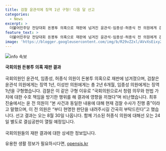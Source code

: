 ```yaml
---
title: 검찰 윤관석에 징역 1년 구형! 다음 달 선고
categories:
  - News
excerpt: >
  더불어민주당 전당대회 돈봉투 의혹으로 재판에 넘겨진 윤관석·임종성·허종식 전 의원에게 검찰이 각각 징역형을 구형했습니다. 윤 전 의원에게는 징역 1년, 이 전 의원에게는 2년 6개월, 임 전 의원에게는 1년을 구형했는데, 이는 국회의원으로서의 의무와 헌법가치를 방기한 행위를 이유로 합니다. 윤 전 의원은 적극적인 반성과 현재 수사 중인 사안에 대해 변호인 의견서로 설명할 것을 약속하였고, 이 전 의원은 후원금을 통한 비법적 활동에 대해 반성했다고 합니다. 선고 결과는 8월 30일 예정되어 있습니다.
feature_text: >
  더불어민주당 전당대회 돈봉투 의혹으로 재판에 넘겨진 윤관석·임종성·허종식 전 의원에게 검찰이 각각 징역형을 구형했습니다. 윤 전 의원에게는 징역 1년, 이 전 의원에게는 2년 6개월, 임 전 의원에게는 1년을 구형했는데, 이는 국회의원으로서의 의무와 헌법가치를 방기한 행위를 이유로 합니다. 윤 전 의원은 적극적인 반성과 현재 수사 중인 사안에 대해 변호인 의견서로 설명할 것을 약속하였고, 이 전 의원은 후원금을 통한 비법적 활동에 대해 반성했다고 합니다. 선고 결과는 8월 30일 예정되어 있습니다.
image: 'https://blogger.googleusercontent.com/img/b/R29vZ2xl/AVvXsEixyZcFfHzMRdzZMjFBmAUKJYCLCGyLL1o632UiGVXcaFdKo_bkvkuCioo0uUKlGfBVcT3P84aROyZIXSBEx3Aw5nCQ3pTgDom1WDC4m8eifvWiAmWEEVb4x6G_l8C0QH225ldMjyaFvpxGEBGNO37VmDTDMHGhJPq73UglMfDca1-0aw/s1600/blogspot.png'
---
```


<p><img src="https://blogger.googleusercontent.com/img/b/R29vZ2xl/AVvXsEixyZcFfHzMRdzZMjFBmAUKJYCLCGyLL1o632UiGVXcaFdKo_bkvkuCioo0uUKlGfBVcT3P84aROyZIXSBEx3Aw5nCQ3pTgDom1WDC4m8eifvWiAmWEEVb4x6G_l8C0QH225ldMjyaFvpxGEBGNO37VmDTDMHGhJPq73UglMfDca1-0aw/s1600/blogspot.png" alt="info 속보" /></p>

<p><strong data-ke-size="size26">국회의원 돈봉투 의혹 재판 결과</strong>
<br>
<br>
국회의원인 윤관석, 임종성, 허종식 의원이 돈봉투 의혹으로 재판에 넘겨졌으며, 검찰은 윤관석 의원에게는 징역 1년, 이성만 의원에게는 총 2년 6개월, 임종성 의원에게는 징역 1년을 구형했습니다. 검찰은 이 같은 구형 이유로 “국회의원으로서 청렴 의무와 헌법 가치에 대한 수호 책임을 방기한 행위를 해 결과에 영향을 끼쳤다”며 비난했습니다. 최후 진술에서는 윤 전 의원이 “본 사건과 동일한 내용에 대해 현재 검찰 수사가 진행 중”이라고 말했으며, 이 전 의원은 “부디 현명한 판단을 내려주시길 간곡히 부탁드린다”고 했습니다. 선고 결과는 오는 8월 30일 나옵니다. 함께 기소된 허종식 의원에 대해선 오는 24일 별도로 결심공판이 열릴 예정입니다. 
<br>
<br>
국회의원들의 재판 결과에 대한 상세한 정보입니다.</p>
유용한 생활 정보가 필요하시다면, <a href="https://opensis.kr" rel="dofollow">opensis.kr</a>


